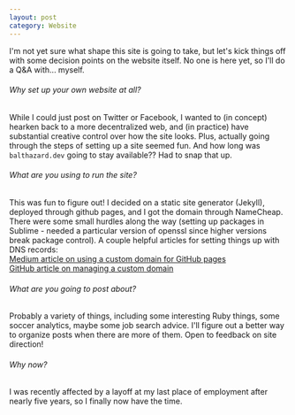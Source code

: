 ```yaml
---
layout: post
category: Website
---
```


I'm not yet sure what shape this site is going to take, but let's kick things off with some decision points on the website itself. No one
is here yet, so I'll do a Q&A with... myself.

###### Why set up your own website at all?

While I could just post on Twitter or Facebook, I wanted to (in concept) hearken back to a more decentralized web, and (in practice) have
substantial creative control over how the site looks. Plus, actually going through the steps of setting up a site seemed fun. And how long
was `balthazard.dev` going to stay available?? Had to snap that up.

<!--more-->

###### What are you using to run the site?

This was fun to figure out! I decided on a static site generator (Jekyll), deployed through github pages, and I got the domain through NameCheap.
There were some small hurdles along the way (setting up packages in Sublime - needed a particular version of openssl since higher versions
break package control). A couple helpful articles for setting things up with DNS records:\
[Medium article on using a custom domain for GitHub pages](https://hossainkhan.medium.com/using-custom-domain-for-github-pages-86b303d3918a)\
[GitHub article on managing a custom domain](https://docs.github.com/en/pages/configuring-a-custom-domain-for-your-github-pages-site/managing-a-custom-domain-for-your-github-pages-site#configuring-an-apex-domain)

###### What are you going to post about?

Probably a variety of things, including some interesting Ruby things, some soccer analytics, maybe some job search advice. I'll figure out a
better way to organize posts when there are more of them. Open to feedback on site direction!

###### Why now?

I was recently affected by a layoff at my last place of employment after nearly five years, so I finally now have the time.